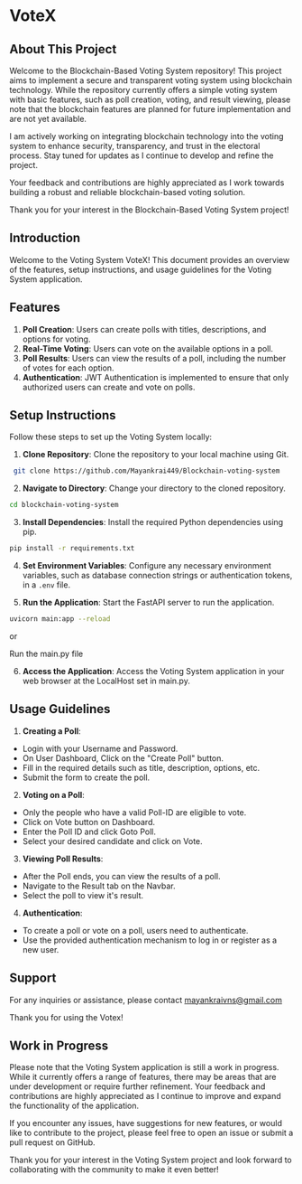 # VoteX

## About This Project

Welcome to the Blockchain-Based Voting System repository! This project aims to implement a secure and transparent voting system using blockchain technology. While the repository currently offers a simple voting system with basic features, such as poll creation, voting, and result viewing, please note that the blockchain features are planned for future implementation and are not yet available.

I am actively working on integrating blockchain technology into the voting system to enhance security, transparency, and trust in the electoral process. Stay tuned for updates as I continue to develop and refine the project.

Your feedback and contributions are highly appreciated as I work towards building a robust and reliable blockchain-based voting solution.

Thank you for your interest in the Blockchain-Based Voting System project!

## Introduction
Welcome to the Voting System VoteX! This document provides an overview of the features, setup instructions, and usage guidelines for the Voting System application.

## Features
1. **Poll Creation**: Users can create polls with titles, descriptions, and options for voting.
2. **Real-Time Voting**: Users can vote on the available options in a poll.
3. **Poll Results**: Users can view the results of a poll, including the number of votes for each option.
4. **Authentication**: JWT Authentication is implemented to ensure that only authorized users can create and vote on polls.

## Setup Instructions
Follow these steps to set up the Voting System locally:

1. **Clone Repository**: Clone the repository to your local machine using Git.

```bash
 git clone https://github.com/Mayankrai449/Blockchain-voting-system
 ```

2. **Navigate to Directory**: Change your directory to the cloned repository.

```bash
cd blockchain-voting-system
```

3. **Install Dependencies**: Install the required Python dependencies using pip.

```bash
pip install -r requirements.txt
```

4. **Set Environment Variables**: Configure any necessary environment variables, such as database connection strings or authentication tokens, in a `.env` file.

5. **Run the Application**: Start the FastAPI server to run the application.

```bash
uvicorn main:app --reload
```

or

Run the main.py file

6. **Access the Application**: Access the Voting System application in your web browser at the LocalHost set in main.py.

## Usage Guidelines
1. **Creating a Poll**:
- Login with your Username and Password.
- On User Dashboard, Click on the "Create Poll" button.
- Fill in the required details such as title, description, options, etc.
- Submit the form to create the poll.

2. **Voting on a Poll**:
- Only the people who have a valid Poll-ID are eligible to vote.
- Click on Vote button on Dashboard.
- Enter the Poll ID and click Goto Poll.
- Select your desired candidate and click on Vote.

3. **Viewing Poll Results**:
- After the Poll ends, you can view the results of a poll.
- Navigate to the Result tab on the Navbar.
- Select the poll to view it's result.

4. **Authentication**:
- To create a poll or vote on a poll, users need to authenticate.
- Use the provided authentication mechanism to log in or register as a new user.


## Support
For any inquiries or assistance, please contact mayankraivns@gmail.com

Thank you for using the Votex!

## Work in Progress

Please note that the Voting System application is still a work in progress. While it currently offers a range of features, there may be areas that are under development or require further refinement. Your feedback and contributions are highly appreciated as I continue to improve and expand the functionality of the application.

If you encounter any issues, have suggestions for new features, or would like to contribute to the project, please feel free to open an issue or submit a pull request on GitHub.

Thank you for your interest in the Voting System project and look forward to collaborating with the community to make it even better!


